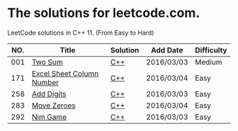 The solutions for leetcode.com.
========================
LeetCode solutions in C++ 11. (From Easy to Hard)




|NO.|Title|Solution|Add Date|Difficulty|
|---|-----|--------|--------|----------|
|001|[Two Sum][001]|[C++](001_Two_Sum/solution.h)|2016/03/03|Medium|
|171|[Excel Sheet Column Number][171]|[C++](171_Excel_Sheet_Column_Number/solution.h)|2016/03/04|Easy|
|258|[Add Digits][258]|[C++](258_Add_Digits/solution.h)|2016/03/03|Easy|
|283|[Move Zeroes][283]|[C++](283_Move_Zeroes/solution.h)|2016/03/04|Easy|
|292|[Nim Game][292]|[C++](292_Nim_Game/solution.h)|2016/03/03|Easy|



[001]:https://leetcode.com/problems/two-sum/
[171]:https://leetcode.com/problems/excel-sheet-column-number/
[258]:https://leetcode.com/problems/add-digits/
[283]:https://leetcode.com/problems/move-zeroes/
[292]:https://leetcode.com/problems/nim-game/











